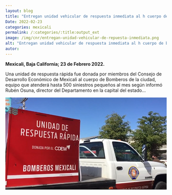 ```yaml
---
layout: blog
title: "Entregan unidad vehicular de respuesta inmediata al h cuerpo de bomberos de mexicali"
Date: 2022-02-23
categories: mexicali
permalink: /:categories/:title:output_ext
image: /img/cnr/entregan-unidad-vehicular-de-repuesta-inmediata.png
alt: "Entregan unidad vehicular de respuesta inmediata al h cuerpo de bomberos de mexicali"
autor:
---
```


**Mexicali, Baja California; 23 de Febrero 2022.** 

Una unidad de respuesta rápida fue donada por miembros del Consejo de Desarrollo Económico de Mexicali al cuerpo de Bomberos de la ciudad, equipo que atenderá hasta 500 siniestros pequeños al mes según informó Rubén Osuna, director del Departamento en la capital del estado…

<div id="carouselExampleSlidesOnly" class="carousel slide" data-ride="carousel">
  <div class="carousel-inner">
    <div class="carousel-item active">
       <img class="d-block w-100" src="/img/cnr/entregan-unidad-vehicular-de-repuesta-inmediata.png" loading="lazy"  alt="Entregan unidad vehicular de respuesta inmediata al h cuerpo de bomberos de mexicali">
    </div>
  </div>
</div>